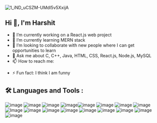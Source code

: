 ![1_iND_uCSZM-UMdl5v5XxijA](https://github.com/HarshitBhutani/HarshitBhutani/assets/102902393/966a8370-3ced-427f-b83e-3c2052132382)


## Hi 👋, I'm Harshit

- 🔭 I’m currently working on a React.js web project
- 🌱 I’m currently learning MERN stack
- 👯 I’m looking to collaborate with new people where I can get opportunities to learn
- 💬 Ask me about C, C++, Java, HTML, CSS, React.js, Node.js, MySQL 
- 📫 How to reach me:
<!--- https://www.linkedin.com/in/harshitbhutani/
- https://www.instagram.com/harshit_bhutani_/
- https://leetcode.com/u/harshit_bhutani_/
- https://www.naukri.com/code360/profile/HarshitBhutani -->
- ⚡ Fun fact: I think I am funny

## 🛠️ Languages and Tools :
![image](https://github.com/HarshitBhutani/HarshitBhutani/assets/102902393/ade2d4bd-c2b9-45a9-a68c-bc3844137000) ![image](https://github.com/HarshitBhutani/HarshitBhutani/assets/102902393/c672d2ab-26e2-4d92-b6c8-fbfe17d3f58e) ![image](https://github.com/HarshitBhutani/HarshitBhutani/assets/102902393/3b850fdc-fe81-47d2-a953-1e64be87ef7b) ![image](https://github.com/HarshitBhutani/HarshitBhutani/assets/102902393/804a02e1-38b1-4405-92af-9ff2f2d375ce)![image](https://github.com/HarshitBhutani/HarshitBhutani/assets/102902393/99a1cca0-de0c-4996-b2ab-b8e7fd9e5e2a) ![image](https://github.com/HarshitBhutani/HarshitBhutani/assets/102902393/ef63c497-cbf6-4466-97d0-dce21107c45a) ![image](https://github.com/HarshitBhutani/HarshitBhutani/assets/102902393/447129e3-d243-4cbc-9deb-7d0e053db60d) ![image](https://github.com/HarshitBhutani/HarshitBhutani/assets/102902393/183dc6e9-64ce-488f-a14b-8a1fe4f85540) ![Image](https://github.com/HarshitBhutani/HarshitBhutani/assets/102902393/22e2c980-9db6-49bd-b8d3-20c1a77b3b72) ![image](https://github.com/HarshitBhutani/HarshitBhutani/assets/102902393/a10e0a7e-30ad-41ee-90c9-8e1c9404faaa)
 ![image](https://github.com/HarshitBhutani/HarshitBhutani/assets/102902393/b78857db-3e1d-468c-b313-b39e0bbfca7c) ![image](https://github.com/HarshitBhutani/HarshitBhutani/assets/102902393/3c199ced-9ea3-46a6-8fc0-d56db521bbc1) ![image](https://github.com/HarshitBhutani/HarshitBhutani/assets/102902393/28a55e9d-60ae-4abb-a0eb-38b6ce0b6d37) ![image](https://github.com/HarshitBhutani/HarshitBhutani/assets/102902393/c6d76b60-f52c-46bc-9f28-9c0695ac7c1a) ![image](https://github.com/HarshitBhutani/HarshitBhutani/assets/102902393/0b9c3f0e-ea13-47e6-8afb-c2d25eb99a1f) ![image](https://github.com/HarshitBhutani/HarshitBhutani/assets/102902393/c33d01b1-07a6-40de-bc01-c6f0dd05e322) ![image](https://github.com/HarshitBhutani/HarshitBhutani/assets/102902393/992c4533-2d66-46f2-8864-79c362b04be0) 

















